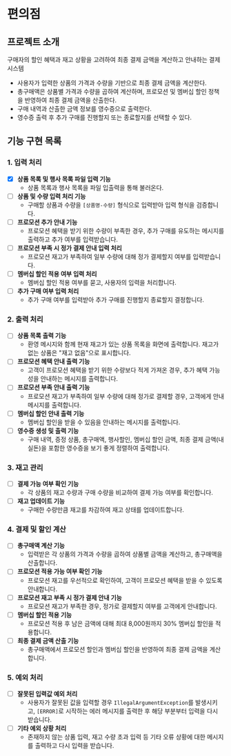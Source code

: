 # 편의점

## 프로젝트 소개
구매자의 할인 혜택과 재고 상황을 고려하여 최종 결제 금액을 계산하고 안내하는 결제 시스템
- 사용자가 입력한 상품의 가격과 수량을 기반으로 최종 결제 금액을 계산한다.
- 총구매액은 상품별 가격과 수량을 곱하여 계산하며, 프로모션 및 멤버십 할인 정책을 반영하여 최종 결제 금액을 산출한다.
- 구매 내역과 산출한 금액 정보를 영수증으로 출력한다.
- 영수증 출력 후 추가 구매를 진행할지 또는 종료할지를 선택할 수 있다.

## 기능 구현 목록

### 1. 입력 처리
- [x] **상품 목록 및 행사 목록 파일 입력 기능**
  - 상품 목록과 행사 목록을 파일 입출력을 통해 불러온다.
- [ ] **상품 및 수량 입력 처리 기능**
  - 구매할 상품과 수량을 `[상품명-수량]` 형식으로 입력받아 입력 형식을 검증합니다.
- [ ] **프로모션 추가 안내 기능**
  - 프로모션 혜택을 받기 위한 수량이 부족한 경우, 추가 구매를 유도하는 메시지를 출력하고 추가 여부를 입력받습니다.
- [ ] **프로모션 부족 시 정가 결제 안내 입력 처리**
  - 프로모션 재고가 부족하여 일부 수량에 대해 정가 결제할지 여부를 입력받습니다.
- [ ] **멤버십 할인 적용 여부 입력 처리**
  - 멤버십 할인 적용 여부를 묻고, 사용자의 입력을 처리합니다.
- [ ] **추가 구매 여부 입력 처리**
  - 추가 구매 여부를 입력받아 추가 구매를 진행할지 종료할지 결정합니다.

### 2. 출력 처리
- [ ] **상품 목록 출력 기능**
  - 환영 메시지와 함께 현재 재고가 있는 상품 목록을 화면에 출력합니다. 재고가 없는 상품은 "재고 없음"으로 표시합니다.
- [ ] **프로모션 혜택 안내 출력 기능**
  - 고객이 프로모션 혜택을 받기 위한 수량보다 적게 가져온 경우, 추가 혜택 가능성을 안내하는 메시지를 출력합니다.
- [ ] **프로모션 부족 안내 출력 기능**
  - 프로모션 재고가 부족하여 일부 수량에 대해 정가로 결제할 경우, 고객에게 안내 메시지를 출력합니다.
- [ ] **멤버십 할인 안내 출력 기능**
  - 멤버십 할인을 받을 수 있음을 안내하는 메시지를 출력합니다.
- [ ] **영수증 생성 및 출력 기능**
  - 구매 내역, 증정 상품, 총구매액, 행사할인, 멤버십 할인 금액, 최종 결제 금액(내실돈)을 포함한 영수증을 보기 좋게 정렬하여 출력합니다.

### 3. 재고 관리
- [ ] **결제 가능 여부 확인 기능**
  - 각 상품의 재고 수량과 구매 수량을 비교하여 결제 가능 여부를 확인합니다.
- [ ] **재고 업데이트 기능**
  - 구매한 수량만큼 재고를 차감하여 재고 상태를 업데이트합니다.

### 4. 결제 및 할인 계산
- [ ] **총구매액 계산 기능**
  - 입력받은 각 상품의 가격과 수량을 곱하여 상품별 금액을 계산하고, 총구매액을 산출합니다.
- [ ] **프로모션 적용 가능 여부 확인 기능**
  - 프로모션 재고를 우선적으로 확인하여, 고객이 프로모션 혜택을 받을 수 있도록 안내합니다.
- [ ] **프로모션 재고 부족 시 정가 결제 안내 기능**
  - 프로모션 재고가 부족한 경우, 정가로 결제할지 여부를 고객에게 안내합니다.
- [ ] **멤버십 할인 적용 기능**
  - 프로모션 적용 후 남은 금액에 대해 최대 8,000원까지 30% 멤버십 할인을 적용합니다.
- [ ] **최종 결제 금액 산출 기능**
  - 총구매액에서 프로모션 할인과 멤버십 할인을 반영하여 최종 결제 금액을 계산합니다.

### 5. 예외 처리
- [ ] **잘못된 입력값 예외 처리**
  - 사용자가 잘못된 값을 입력할 경우 `IllegalArgumentException`를 발생시키고, `[ERROR]`로 시작하는 에러 메시지를 출력한 후 해당 부분부터 입력을 다시 받습니다.
- [ ] **기타 예외 상황 처리**
  - 존재하지 않는 상품 입력, 재고 수량 초과 입력 등 기타 오류 상황에 대한 메시지를 출력하고 다시 입력을 받습니다.
